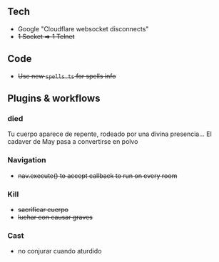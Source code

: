## Tech
- Google "Cloudflare websocket disconnects"
- ~~1 Socket => 1 Telnet~~

## Code
- ~~Use new `spells.ts` for spells info~~

## Plugins & workflows

### died
Tu cuerpo aparece de repente, rodeado por una divina presencia...
El cadaver de May pasa a convertirse en polvo

### Navigation
- ~~nav.execute() to accept callback to run on every room~~

### Kill
- ~~sacrificar cuerpo~~
- ~~luchar con causar graves~~

### Cast
- no conjurar cuando aturdido
